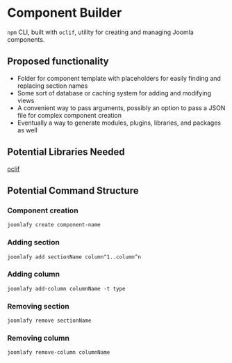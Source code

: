 # Component Builder

`npm` CLI, built with `oclif`, utility for creating and managing Joomla components.

## Proposed functionality

* Folder for component template with placeholders for easily finding and replacing section names
* Some sort of database or caching system for adding and modifying views
* A convenient way to pass arguments, possibly an option to pass a JSON file for complex component creation
* Eventually a way to generate modules, plugins, libraries, and packages as well

## Potential Libraries Needed

[oclif](https://github.com/oclif/oclif)

## Potential Command Structure

### Component creation
`joomlafy create component-name`

### Adding section
`joomlafy add sectionName column^1..column^n`

### Adding column
`joomlafy add-column columnName -t type`

### Removing section
`joomlafy remove sectionName`

### Removing column
`joomlafy remove-column columnName`